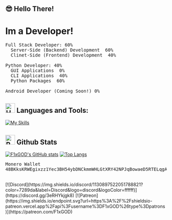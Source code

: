 ## 😎 Hello There!
# Im a Developer!
<pre>
Full Stack Developer: 60%
  Server-Side (Backend) Development  60%
  Clinet-Side (Frontend) Development  40%

Python Developer: 40%
  GUI Applications  0%
  CLI Applications  40%
  Python Packages  60%

Android Developer (Coming Soon!) 0%
</pre>
## <img src="https://raw.githubusercontent.com/Tarikul-Islam-Anik/Animated-Fluent-Emojis/master/Emojis/Objects/Hammer%20and%20Wrench.png" alt="Hammer and Wrench" width="30" height="30" /> **Languages and Tools:**  
[![My Skills](https://skillicons.dev/icons?i=html,css,git,js,nodejs,windows,linux,firebase,github,kotlin,vscode,pycharm,webstorm,unity,androidstudio,stackoverflow&perline=13)](https://github.com/f1xgod)
## <img src="https://raw.githubusercontent.com/Tarikul-Islam-Anik/Animated-Fluent-Emojis/master/Emojis/Travel%20and%20places/Rocket.png" alt="Rocket" width="30" height="30" /> Github Stats 
[![F1xGOD's GitHub stats](https://github-readme-stats.vercel.app/api?username=f1xgod&show_icons=true&theme=transparent&include_all_commits=true)](https://github.com/f1xgod)
[![Top Langs](https://github-readme-stats.vercel.app/api/top-langs/?username=f1xgod&show_icons=true&layout=compact&theme=transparent&card_width=500px)](https://github.com/f1xgod)


<pre>
Monero Wallet
48BKksKRWEgixzz1Yec3BH54ybDNCkmmWHLGtXRY42NPJqBowaeD5RTELqgABD1GzBT97pqrjW5PJHsNWzVyQ8zuL6tRBcY
</pre>
<br>
[![Discord](https://img.shields.io/discord/1130897522051788821?color=7289da&label=Discord&logo=discord&logoColor=ffffff)](https://discord.gg/3eRHYkjgk8)
[![Patreon](https://img.shields.io/endpoint.svg?url=https%3A%2F%2Fshieldsio-patreon.vercel.app%2Fapi%3Fusername%3DF1xGOD%26type%3Dpatrons)](https://patreon.com/F1xGOD)